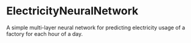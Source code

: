 # ElectricityNeuralNetwork

A simple multi-layer neural network for predicting electricity usage of a factory for each hour of a day.

